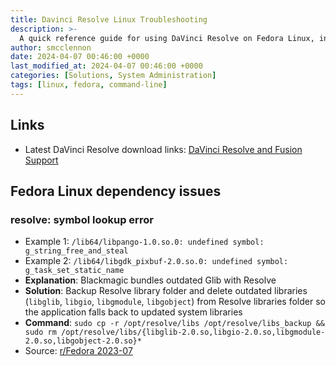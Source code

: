 ```yaml
---
title: Davinci Resolve Linux Troubleshooting
description: >-
  A quick reference guide for using DaVinci Resolve on Fedora Linux, including download links and solutions for common dependency issues, such as symbol lookup errors caused by outdated libraries.
author: smcclennon
date: 2024-04-07 00:46:00 +0000
last_modified_at: 2024-04-07 00:46:00 +0000
categories: [Solutions, System Administration]
tags: [linux, fedora, command-line]
---
```


## Links
- Latest DaVinci Resolve download links: [DaVinci Resolve and Fusion Support](https://www.blackmagicdesign.com/support/family/davinci-resolve-and-fusion)

## Fedora Linux dependency issues

### resolve: symbol lookup error
- Example 1: `/lib64/libpango-1.0.so.0: undefined symbol: g_string_free_and_steal`
- Example 2: `/lib64/libgdk_pixbuf-2.0.so.0: undefined symbol: g_task_set_static_name`
- **Explanation**: Blackmagic bundles outdated Glib with Resolve
- **Solution**: Backup Resolve library folder and delete outdated libraries (`libglib`, `libgio`, `libgmodule`, `libgobject`) from Resolve libraries folder so the application falls back to updated system libraries
- **Command**: `sudo cp -r /opt/resolve/libs /opt/resolve/libs_backup && sudo rm /opt/resolve/libs/{libglib-2.0.so,libgio-2.0.so,libgmodule-2.0.so,libgobject-2.0.so}*`
- Source: [r/Fedora 2023-07](https://www.reddit.com/r/Fedora/comments/12z32r1/davinci_resolve_libpango_undefined_symbol_g/)

